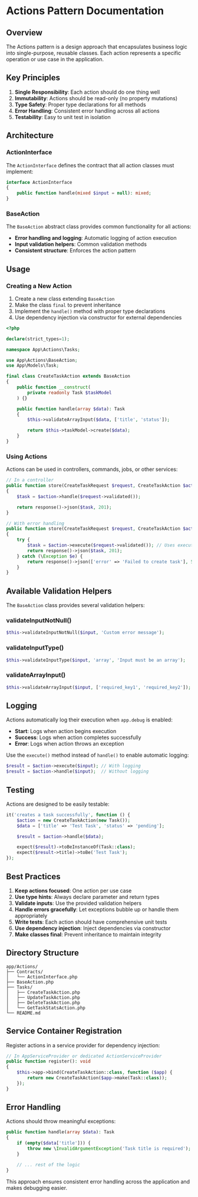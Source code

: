 # Actions Pattern Documentation

## Overview

The Actions pattern is a design approach that encapsulates business logic into single-purpose, reusable classes. Each action represents a specific operation or use case in the application.

## Key Principles

1. **Single Responsibility**: Each action should do one thing well
2. **Immutability**: Actions should be read-only (no property mutations)
3. **Type Safety**: Proper type declarations for all methods
4. **Error Handling**: Consistent error handling across all actions
5. **Testability**: Easy to unit test in isolation

## Architecture

### ActionInterface

The `ActionInterface` defines the contract that all action classes must implement:

```php
interface ActionInterface
{
    public function handle(mixed $input = null): mixed;
}
```

### BaseAction

The `BaseAction` abstract class provides common functionality for all actions:

- **Error handling and logging**: Automatic logging of action execution
- **Input validation helpers**: Common validation methods
- **Consistent structure**: Enforces the action pattern

## Usage

### Creating a New Action

1. Create a new class extending `BaseAction`
2. Make the class `final` to prevent inheritance
3. Implement the `handle()` method with proper type declarations
4. Use dependency injection via constructor for external dependencies

```php
<?php

declare(strict_types=1);

namespace App\Actions\Tasks;

use App\Actions\BaseAction;
use App\Models\Task;

final class CreateTaskAction extends BaseAction
{
    public function __construct(
        private readonly Task $taskModel
    ) {}

    public function handle(array $data): Task
    {
        $this->validateArrayInput($data, ['title', 'status']);

        return $this->taskModel->create($data);
    }
}
```

### Using Actions

Actions can be used in controllers, commands, jobs, or other services:

```php
// In a controller
public function store(CreateTaskRequest $request, CreateTaskAction $action): JsonResponse
{
    $task = $action->handle($request->validated());

    return response()->json($task, 201);
}

// With error handling
public function store(CreateTaskRequest $request, CreateTaskAction $action): JsonResponse
{
    try {
        $task = $action->execute($request->validated()); // Uses execute() for logging
        return response()->json($task, 201);
    } catch (\Exception $e) {
        return response()->json(['error' => 'Failed to create task'], 500);
    }
}
```

## Available Validation Helpers

The `BaseAction` class provides several validation helpers:

### validateInputNotNull()

```php
$this->validateInputNotNull($input, 'Custom error message');
```

### validateInputType()

```php
$this->validateInputType($input, 'array', 'Input must be an array');
```

### validateArrayInput()

```php
$this->validateArrayInput($input, ['required_key1', 'required_key2']);
```

## Logging

Actions automatically log their execution when `app.debug` is enabled:

- **Start**: Logs when action begins execution
- **Success**: Logs when action completes successfully
- **Error**: Logs when action throws an exception

Use the `execute()` method instead of `handle()` to enable automatic logging:

```php
$result = $action->execute($input); // With logging
$result = $action->handle($input);  // Without logging
```

## Testing

Actions are designed to be easily testable:

```php
it('creates a task successfully', function () {
    $action = new CreateTaskAction(new Task());
    $data = ['title' => 'Test Task', 'status' => 'pending'];

    $result = $action->handle($data);

    expect($result)->toBeInstanceOf(Task::class);
    expect($result->title)->toBe('Test Task');
});
```

## Best Practices

1. **Keep actions focused**: One action per use case
2. **Use type hints**: Always declare parameter and return types
3. **Validate inputs**: Use the provided validation helpers
4. **Handle errors gracefully**: Let exceptions bubble up or handle them appropriately
5. **Write tests**: Each action should have comprehensive unit tests
6. **Use dependency injection**: Inject dependencies via constructor
7. **Make classes final**: Prevent inheritance to maintain integrity

## Directory Structure

```
app/Actions/
├── Contracts/
│   └── ActionInterface.php
├── BaseAction.php
├── Tasks/
│   ├── CreateTaskAction.php
│   ├── UpdateTaskAction.php
│   ├── DeleteTaskAction.php
│   └── GetTaskStatsAction.php
└── README.md
```

## Service Container Registration

Register actions in a service provider for dependency injection:

```php
// In AppServiceProvider or dedicated ActionServiceProvider
public function register(): void
{
    $this->app->bind(CreateTaskAction::class, function ($app) {
        return new CreateTaskAction($app->make(Task::class));
    });
}
```

## Error Handling

Actions should throw meaningful exceptions:

```php
public function handle(array $data): Task
{
    if (empty($data['title'])) {
        throw new \InvalidArgumentException('Task title is required');
    }

    // ... rest of the logic
}
```

This approach ensures consistent error handling across the application and makes debugging easier.
